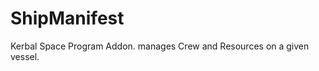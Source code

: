 ShipManifest
============

Kerbal Space Program Addon.  manages Crew and Resources on a given vessel.
